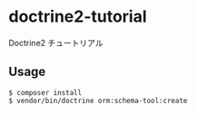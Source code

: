 doctrine2-tutorial
====

Doctrine2 チュートリアル

## Usage

```
$ composer install
$ vendor/bin/doctrine orm:schema-tool:create
```